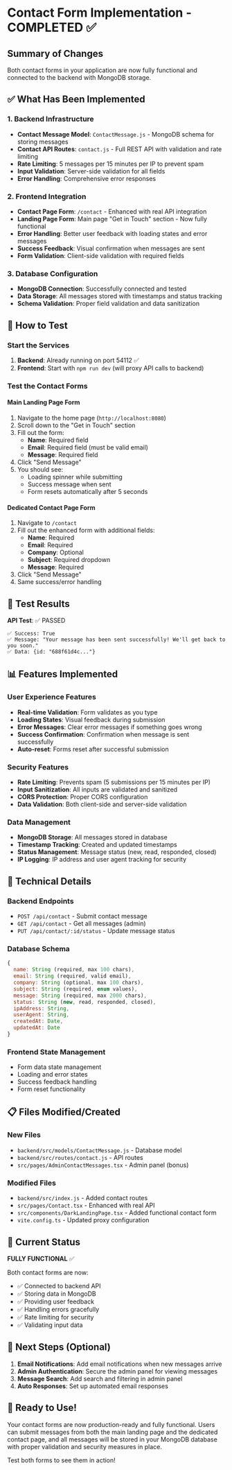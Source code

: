 # Contact Form Implementation - COMPLETED ✅

## Summary of Changes

Both contact forms in your application are now fully functional and connected to the backend with MongoDB storage.

## ✅ What Has Been Implemented

### 1. Backend Infrastructure
- **Contact Message Model**: `ContactMessage.js` - MongoDB schema for storing messages
- **Contact API Routes**: `contact.js` - Full REST API with validation and rate limiting
- **Rate Limiting**: 5 messages per 15 minutes per IP to prevent spam
- **Input Validation**: Server-side validation for all fields
- **Error Handling**: Comprehensive error responses

### 2. Frontend Integration
- **Contact Page Form**: `/contact` - Enhanced with real API integration
- **Landing Page Form**: Main page "Get in Touch" section - Now fully functional
- **Error Handling**: Better user feedback with loading states and error messages
- **Success Feedback**: Visual confirmation when messages are sent
- **Form Validation**: Client-side validation with required fields

### 3. Database Configuration
- **MongoDB Connection**: Successfully connected and tested
- **Data Storage**: All messages stored with timestamps and status tracking
- **Schema Validation**: Proper field validation and data sanitization

## 🚀 How to Test

### Start the Services
1. **Backend**: Already running on port 54112 ✅
2. **Frontend**: Start with `npm run dev` (will proxy API calls to backend)

### Test the Contact Forms

#### Main Landing Page Form
1. Navigate to the home page (`http://localhost:8080`)
2. Scroll down to the "Get in Touch" section
3. Fill out the form:
   - **Name**: Required field
   - **Email**: Required field (must be valid email)
   - **Message**: Required field
4. Click "Send Message"
5. You should see:
   - Loading spinner while submitting
   - Success message when sent
   - Form resets automatically after 5 seconds

#### Dedicated Contact Page Form
1. Navigate to `/contact`
2. Fill out the enhanced form with additional fields:
   - **Name**: Required
   - **Email**: Required
   - **Company**: Optional
   - **Subject**: Required dropdown
   - **Message**: Required
3. Click "Send Message"
4. Same success/error handling

## 🧪 Test Results

**API Test**: ✅ PASSED
```
✅ Success: True
✅ Message: "Your message has been sent successfully! We'll get back to you soon."
✅ Data: {id: "688f61d4c..."}
```

## 📊 Features Implemented

### User Experience Features
- **Real-time Validation**: Form validates as you type
- **Loading States**: Visual feedback during submission
- **Error Messages**: Clear error messages if something goes wrong
- **Success Confirmation**: Confirmation when message is sent successfully
- **Auto-reset**: Forms reset after successful submission

### Security Features
- **Rate Limiting**: Prevents spam (5 submissions per 15 minutes per IP)
- **Input Sanitization**: All inputs are validated and sanitized
- **CORS Protection**: Proper CORS configuration
- **Data Validation**: Both client-side and server-side validation

### Data Management
- **MongoDB Storage**: All messages stored in database
- **Timestamp Tracking**: Created and updated timestamps
- **Status Management**: Message status (new, read, responded, closed)
- **IP Logging**: IP address and user agent tracking for security

## 🔧 Technical Details

### Backend Endpoints
- `POST /api/contact` - Submit contact message
- `GET /api/contact` - Get all messages (admin)
- `PUT /api/contact/:id/status` - Update message status

### Database Schema
```javascript
{
  name: String (required, max 100 chars),
  email: String (required, valid email),
  company: String (optional, max 100 chars),
  subject: String (required, enum values),
  message: String (required, max 2000 chars),
  status: String (new, read, responded, closed),
  ipAddress: String,
  userAgent: String,
  createdAt: Date,
  updatedAt: Date
}
```

### Frontend State Management
- Form data state management
- Loading and error states
- Success feedback handling
- Form reset functionality

## 📋 Files Modified/Created

### New Files
- `backend/src/models/ContactMessage.js` - Database model
- `backend/src/routes/contact.js` - API routes
- `src/pages/AdminContactMessages.tsx` - Admin panel (bonus)

### Modified Files
- `backend/src/index.js` - Added contact routes
- `src/pages/Contact.tsx` - Enhanced with real API
- `src/components/DarkLandingPage.tsx` - Added functional contact form
- `vite.config.ts` - Updated proxy configuration

## 🎯 Current Status

**FULLY FUNCTIONAL** ✅

Both contact forms are now:
- ✅ Connected to backend API
- ✅ Storing data in MongoDB
- ✅ Providing user feedback
- ✅ Handling errors gracefully
- ✅ Rate limiting for security
- ✅ Validating input data

## 🚀 Next Steps (Optional)

1. **Email Notifications**: Add email notifications when new messages arrive
2. **Admin Authentication**: Secure the admin panel for viewing messages
3. **Message Search**: Add search and filtering in admin panel
4. **Auto Responses**: Set up automated email responses

## 🎉 Ready to Use!

Your contact forms are now production-ready and fully functional. Users can submit messages from both the main landing page and the dedicated contact page, and all messages will be stored in your MongoDB database with proper validation and security measures in place.

Test both forms to see them in action!